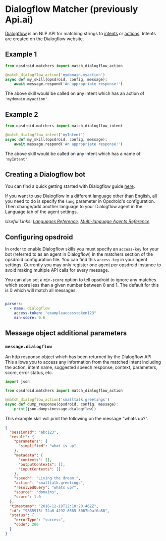 # Dialogflow Matcher (previously Api.ai)

[Dialogflow](https://dialogflow.com/) is an NLP API for matching strings to [intents](https://dialogflow.com/docs/intents) or [actions](https://dialogflow.com/docs/concept-actions). Intents are created on the Dialogflow website.

## Example 1

```python
from opsdroid.matchers import match_dialogflow_action

@match_dialogflow_action('mydomain.myaction')
async def my_skill(opsdroid, config, message):
    await message.respond('An appropriate response!')
```

The above skill would be called on any intent which has an action of `'mydomain.myaction'`.

## Example 2

```python
from opsdroid.matchers import match_dialogflow_intent

@match_dialogflow_intent('myIntent')
async def my_skill(opsdroid, config, message):
    await message.respond('An appropriate response!')
```

The above skill would be called on any intent which has a name of `'myIntent'`.

## Creating a Dialogflow bot

You can find a quick getting started with Dialogflow guide [here](https://dialogflow.com/docs/getting-started/basics).

If you want to use Dialogflow in a different language other than English, all you need to do is specify the `lang` parameter in Opsdroid's configuration. Then change/add another language to your Dialogflow agent in the Language tab of the agent settings.

_Useful Links: [Languages Reference](https://dialogflow.com/docs/reference/language), [Multi-language Agents Reference](https://dialogflow.com/docs/multi-language)_


## Configuring opsdroid

In order to enable Dialogflow skills you must specify an `access-key` for your bot (referred to as an agent in Dialogflow) in the matchers section of the opsdroid configuration file. You can find this `access-key` in your agent settings. Currently you may only register one agent per opsdroid instance to avoid making multiple API calls for every message.

You can also set a `min-score` option to tell opsdroid to ignore any matches which score less than a given number between 0 and 1. The default for this is 0 which will match all messages.

```yaml

parsers:
  - name: dialogflow
    access-token: "exampleaccesstoken123"
    min-score: 0.6
```

## Message object additional parameters

### `message.dialogflow`

An http response object which has been returned by the Dialogflow API. This allows you to access any information from the matched intent including the action, intent name, suggested speech response, context, parameters, score, error status, etc.

```python
import json

from opsdroid.matchers import match_dialogflow_action

@match_dialogflow_action('smalltalk.greetings')
async def dump_response(opsdroid, config, message):
    print(json.dumps(message.dialogflow))
```

This example skill will print the following on the message "whats up?".

```json
{
  "sessionId": "abc123",
  "result": {
    "parameters": {
      "simplified": "what is up"
    },
    "metadata": {
      "contexts": [],
      "outputContexts": [],
      "inputContexts": []
    },
    "speech": "Living the dream.",
    "action": "smalltalk.greetings",
    "resolvedQuery": "whats up?",
    "source": "domains",
    "score": 1.0
  },
  "timestamp": "2016-12-19T12:10:20.462Z",
  "id": "9835915f-72a8-4292-8365-3067b9af0a80",
  "status": {
    "errorType": "success",
    "code": 200
  }
}
```
